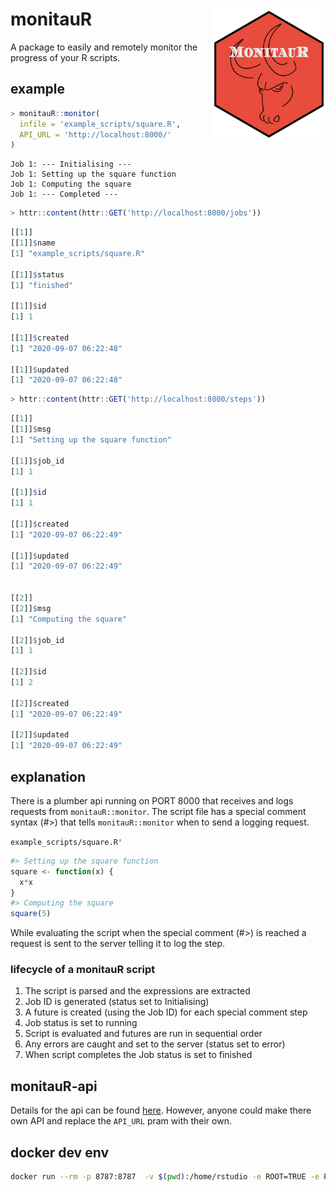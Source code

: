 # monitauR <a href='https://github.com/wytamma'><img src='images/logo.png' align="right" height="210" /></a>

A package to easily and remotely monitor the progress of your R scripts.

## example 

```R
> monitauR::monitor(
  infile = 'example_scripts/square.R', 
  API_URL = 'http://localhost:8000/'
)
```
```
Job 1: --- Initialising ---
Job 1: Setting up the square function
Job 1: Computing the square
Job 1: --- Completed ---
```
```R
> httr::content(httr::GET('http://localhost:8000/jobs'))
```
```R
[[1]]
[[1]]$name
[1] "example_scripts/square.R"

[[1]]$status
[1] "finished"

[[1]]$id
[1] 1

[[1]]$created
[1] "2020-09-07 06:22:48"

[[1]]$updated
[1] "2020-09-07 06:22:48"
```
```R
> httr::content(httr::GET('http://localhost:8000/steps'))

```
```R
[[1]]
[[1]]$msg
[1] "Setting up the square function"

[[1]]$job_id
[1] 1

[[1]]$id
[1] 1

[[1]]$created
[1] "2020-09-07 06:22:49"

[[1]]$updated
[1] "2020-09-07 06:22:49"


[[2]]
[[2]]$msg
[1] "Computing the square"

[[2]]$job_id
[1] 1

[[2]]$id
[1] 2

[[2]]$created
[1] "2020-09-07 06:22:49"

[[2]]$updated
[1] "2020-09-07 06:22:49"
```

## explanation 

There is a plumber api running on PORT 8000 that receives and logs requests from `monitauR::monitor`. The script file has a special comment syntax (#>) that tells `monitauR::monitor` when to send a logging request. 

`example_scripts/square.R'`

```R
#> Setting up the square function
square <- function(x) {
  x*x
}
#> Computing the square
square(5)
```

While evaluating the script when the special comment (#>) is reached a request is sent to the server telling it to log the step.

### lifecycle of a monitauR script

1. The script is parsed and the expressions are extracted
2. Job ID is generated (status set to Initialising)
3. A future is created (using the Job ID) for each special comment step
4. Job status is set to running
5. Script is evaluated and futures are run in sequential order 
6. Any errors are caught and set to the server (status set to error)
6. When script completes the Job status is set to finished

## monitauR-api

Details for the api can be found [here](https://github.com/Wytamma/monitauR/tree/master/monitauR-api). However, anyone could make there own API and replace the `API_URL` pram with their own.

## docker dev env

```bash
docker run --rm -p 8787:8787  -v $(pwd):/home/rstudio -e ROOT=TRUE -e PASSWORD=yourpasswordhere rocker/rstudio
```

